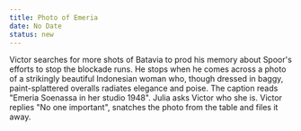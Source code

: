 ```yaml
---
title: Photo of Emeria
date: No Date 
status: new
---
```


Victor searches for more shots of Batavia to prod his memory about
Spoor's efforts to stop the blockade runs. He stops when he comes across
a photo of a strikingly beautiful Indonesian woman who, though dressed
in baggy, paint-splattered overalls radiates elegance and poise. The
caption reads "Emeria Soenassa in her studio 1948". Julia asks Victor
who she is. Victor replies "No one important", snatches the photo from
the table and files it away.
